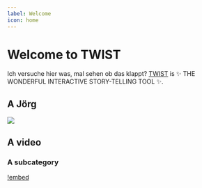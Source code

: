 ```yaml
---
label: Welcome
icon: home
---
```

# Welcome to TWIST

Ich versuche hier was, mal sehen ob das klappt?
[TWIST](https://twist-tool.com/) is :sparkles: THE WONDERFUL INTERACTIVE STORY-TELLING TOOL :sparkles:.

## A Jörg
![](static/images/joerg.png)

## A video
### A subcategory
[!embed](https://www.youtube.com/watch?v=dFL4WNTnEPM)